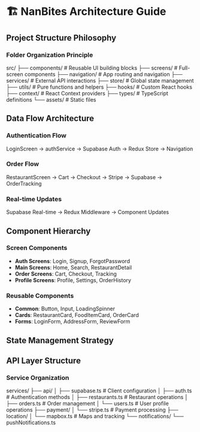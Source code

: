 # 🏗️ NanBites Architecture Guide

## Project Structure Philosophy

### Folder Organization Principle
src/
├── components/     # Reusable UI building blocks
├── screens/        # Full-screen components
├── navigation/     # App routing and navigation
├── services/       # External API interactions
├── store/          # Global state management
├── utils/          # Pure functions and helpers
├── hooks/          # Custom React hooks
├── context/        # React Context providers
├── types/          # TypeScript definitions
└── assets/         # Static files

## Data Flow Architecture

### Authentication Flow
LoginScreen → authService → Supabase Auth → Redux Store → Navigation

### Order Flow
RestaurantScreen → Cart → Checkout → Stripe → Supabase → OrderTracking

### Real-time Updates
Supabase Real-time → Redux Middleware → Component Updates

## Component Hierarchy

### Screen Components
- **Auth Screens**: Login, Signup, ForgotPassword
- **Main Screens**: Home, Search, RestaurantDetail
- **Order Screens**: Cart, Checkout, Tracking
- **Profile Screens**: Profile, Settings, OrderHistory

### Reusable Components
- **Common**: Button, Input, LoadingSpinner
- **Cards**: RestaurantCard, FoodItemCard, OrderCard
- **Forms**: LoginForm, AddressForm, ReviewForm

## State Management Strategy

<!-- ### Redux Slices
- `authSlice` - User authentication and profile
- `cartSlice` - Shopping cart state
- `orderSlice` - Order management
- `restaurantSlice` - Restaurant data and search
- `uiSlice` - UI states (loading, modals, theme)

### Context Usage
- `ThemeContext` - Dark/Light mode
- `LocationContext` - GPS and location services
- `NotificationContext` - Push notification handling -->

## API Layer Structure

### Service Organization
services/
├── api/
│   ├── supabase.ts      # Client configuration
│   ├── auth.ts          # Authentication methods
│   ├── restaurants.ts   # Restaurant operations
│   ├── orders.ts        # Order management
│   └── users.ts         # User profile operations
├── payment/
│   └── stripe.ts        # Payment processing
├── location/
│   └── mapbox.ts        # Maps and tracking
└── notifications/
└── pushNotifications.ts

